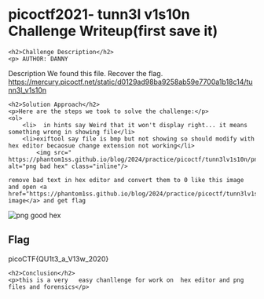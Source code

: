 
<!DOCTYPE html>
<html>
<head>
  <title>
</title> 
</head>
<body>
    <h1>picoctf2021- tunn3l v1s10n Challenge Writeup(first save it)</h1>

    <h2>Challenge Description</h2>
    <p> AUTHOR: DANNY

Description
We found this file. Recover the flag.
https://mercury.picoctf.net/static/d0129ad98ba9258ab59e7700a1b18c14/tunn3l_v1s10n
</p>

    <h2>Solution Approach</h2>
    <p>Here are the steps we took to solve the challenge:</p>
    <ol>
        <li>  in hints say Weird that it won't display right... it means something wrong in showing file</li>
        <li>exiftool say file is bmp but not showing so should modify with hex editor becaosue change extension not working</li>
            <img src=" https://phantom1ss.github.io/blog/2024/practice/picoctf/tunn3lv1s10n/pngbadhex.png" alt="png bad hex" class="inline"/>

    remove bad text in hex editor and convert them to 0 like this image and open <a href="https://phantom1ss.github.io/blog/2024/practice/picoctf/tunn3lv1s10n/TUNELL2.bmp"> image</a> and get flag
 <img src=" https://phantom1ss.github.io/blog/2024/practice/picoctf/tunn3lv1s10n/pnghex.png" alt="png good hex" class="inline"/>
    </ol>
<br>
    <h2>Flag</h2>
    <p class="flag">picoCTF{QU1t3_a_V13w_2020}
</p>

    <h2>Conclusion</h2>
    <p>this is a very   easy chanllenge for work on  hex editor and png files and forensics</p>
</body>
</html>




